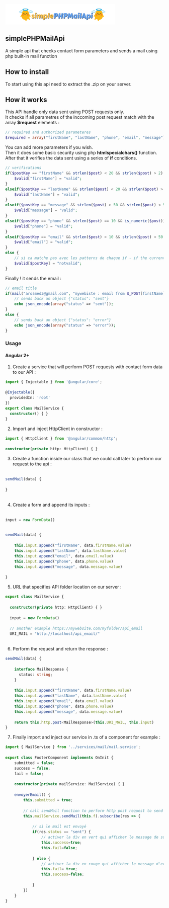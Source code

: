 ![alt text](https://raw.githubusercontent.com/medaros/simplePHPMailApi/master/simplephpmailapi_logo.png)
## simplePHPMailApi
A simple api that checks contact form parameters and sends a mail using php built-in mail function

## How to install
To start using this api need to extract the .zip on your server.  

## How it works
This API handle only data sent using POST requests only.  
It checks if all parametres of the inccoming post request match with the array **$request** elements :  

```php
// required and authorized parameteres
$required = array("firstName", "lastName", "phone", "email", "message");
```

You can add more parameters if you wish.  
Then it does some basic security using php **htmlspecialchars()** function.  
After that it verifies the data sent using a series of **if** conditions.  

```php
// verifications
if($postKey == "firstName" && strlen($post) < 20 && strlen($post) > 2) {
    $valid["firstName"] = "valid";
}
elseif($postKey == "lastName" && strlen($post) < 20 && strlen($post) > 2) {
    $valid["lastName"] = "valid";
}
elseif($postKey == "message" && strlen($post) > 50 && strlen($post) < 500) {
    $valid["message"] = "valid";   
}
elseif($postKey == "phone" && strlen($post) == 10 && is_numeric($post)) {
    $valid["phone"] = "valid";
}
elseif($postKey == "email" && strlen($post) > 10 && strlen($post) < 50 && preg_match("/^[_a-z0-9-]+(\.[_a-z0-9-]+)*@[a-z0-9-]+(\.[a-z0-9-]+)*(\.[a-z]{2,3})$/", $post)) {
    $valid["email"] = "valid"; 
}
else {
    // si ca matche pas avec les patterns de chaque if - if the current input does not match with it corresponding regex
    $valid[$postKey] = "notvalid";
}
```  
Finally ! it sends the email :  
```php
// email title
if(mail("arosmed3@gmail.com", "mywebiste : email from $_POST[firstName] $_POST[lastName]", $message, $headers)) {
    // sends back an object {"status": "sent"}
    echo json_encode(array("status" => "sent"));
}
else {
    // sends back an object {"status": "error"}
    echo json_encode(array("status" => "error"));
}
```

### Usage
#### Angular 2+

1. Create a service that will perform POST requests with contact form data to our API  :

```typescript
import { Injectable } from '@angular/core';

@Injectable({
  providedIn: 'root'
})
export class MailService {
  constructor() { }
}
```

2. Import and inject HttpClient in constructor :

```typescript
import { HttpClient } from '@angular/common/http';

constructor(private http: HttpClient) { }
```

3. Create a function inside our class that we could call later to perform our request to the api :

```typescript

sendMail(data) {
 
}
  
```

4. Create a form and append its inputs :
```typescript

input = new FormData()

```

```typescript

sendMail(data) {

    this.input.append("firstName", data.firstName.value)
    this.input.append("lastName", data.lastName.value)
    this.input.append("email", data.email.value)
    this.input.append("phone", data.phone.value)
    this.input.append("message", data.message.value)

}

```

5. URL that specifies API folder location on our server :

```typescript
export class MailService {

  constructor(private http: HttpClient) { }
  
  input = new FormData()
  
  // another example https://mywebsite.com/myfolder/api_email
  URI_MAIL = "http://localhost/api_email/"
  
```

6. Perform the request and return the response :

```typescript
sendMail(data) {
 
    interface MailResponse {
      status: string;
    }

    this.input.append("firstName", data.firstName.value)
    this.input.append("lastName", data.lastName.value)
    this.input.append("email", data.email.value)
    this.input.append("phone", data.phone.value)
    this.input.append("message", data.message.value)

    return this.http.post<MailResponse>(this.URI_MAIL, this.input)
}
```

7. Finally import and inject our service in .ts of a component for example :

```typescript
import { MailService } from '../services/mail/mail.service';

export class FooterComponent implements OnInit {
    submitted = false;
    success = false;
    fail = false;
    
    constructor(private mailService: MailService) { }

    envoyerEmail() {
        this.submitted = true;

        // call sendMail function to perform http post request to send the mail
        this.mailService.sendMail(this.f).subscribe(res => {

            // si le mail est envoyé
            if(res.status == "sent") {
                // activer la div en vert qui afficher le message de succes
                this.success=true;
                this.fail=false;

            } else {
                // activer la div en rouge qui afficher le message d'erreur
                this.fail= true;
                this.success=false;

            }
        })
    } 
}
```

